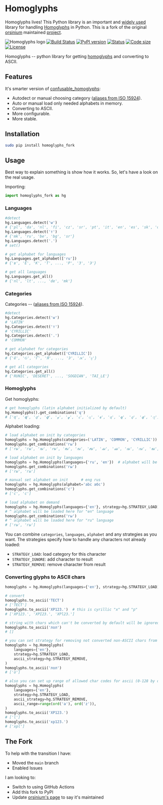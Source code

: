 # Homoglyphs

Homoglyphs lives! This Python library is an important and [widely used](https://github.com/life4/homoglyphs/network/dependents) library for handling [Homoglyphs](https://en.wikipedia.org/wiki/Homoglyph) in Python. This is a fork of the original [orsinium](https://github.com/orsinium/forks) maintained [project](https://github.com/life4/homoglyphs).

![Homoglyphs logo](logo.png)
[![Build Status](https://travis-ci.org/orsinium/homoglyphs.svg?branch=master)](https://travis-ci.org/orsinium/homoglyphs) [![PyPI version](https://img.shields.io/pypi/v/homoglyphs.svg)](https://pypi.python.org/pypi/homoglyphs) [![Status](https://img.shields.io/pypi/status/homoglyphs.svg)](https://pypi.python.org/pypi/homoglyphs) [![Code size](https://img.shields.io/github/languages/code-size/orsinium/homoglyphs.svg)](https://github.com/orsinium/homoglyphs) [![License](https://img.shields.io/pypi/l/homoglyphs.svg)](LICENSE)

Homoglyphs -- python library for getting [homoglyphs](https://en.wikipedia.org/wiki/Homoglyph) and converting to ASCII.


## Features

It's smarter version of [confusable_homoglyphs](https://github.com/vhf/confusable_homoglyphs):

* Autodect or manual choosing category ([aliases from ISO 15924](https://en.wikipedia.org/wiki/ISO_15924#List_of_codes)).
* Auto or manual load only needed alphabets in memory.
* Converting to ASCII.
* More configurable.
* More stable.


## Installation

```bash
sudo pip install homoglyphs_fork
```


## Usage

Best way to explain something is show how it works. So, let's have a look on the real usage.

Importing:

```python
import homoglyphs_fork as hg
```

### Languages

```python
#detect
hg.Languages.detect('w')
# {'pl', 'da', 'nl', 'fi', 'cz', 'sr', 'pt', 'it', 'en', 'es', 'sk', 'de', 'fr', 'ro'}
hg.Languages.detect('т')
# {'mk', 'ru', 'be', 'bg', 'sr'}
hg.Languages.detect('.')
# set()

# get alphabet for languages
hg.Languages.get_alphabet(['ru'])
# {'в', 'Ё', 'К', 'Т', ..., 'Р', 'З', 'Э'}

# get all languages
hg.Languages.get_all()
# {'nl', 'lt', ..., 'de', 'mk'}
```

### Categories

Categories -- ([aliases from ISO 15924](https://en.wikipedia.org/wiki/ISO_15924#List_of_codes)).

```python
#detect
hg.Categories.detect('w')
# 'LATIN'
hg.Categories.detect('т')
# 'CYRILLIC'
hg.Categories.detect('.')
# 'COMMON'

# get alphabet for categories
hg.Categories.get_alphabet(['CYRILLIC'])
# {'ӗ', 'Ԍ', 'Ґ', 'Я', ..., 'Э', 'ԕ', 'ӻ'}

# get all categories
hg.Categories.get_all()
# {'RUNIC', 'DESERET', ..., 'SOGDIAN', 'TAI_LE'}
```

### Homoglyphs

Get homoglyphs:

```python
# get homoglyphs (latin alphabet initialized by default)
hg.Homoglyphs().get_combinations('q')
# ['q', '𝐪', '𝑞', '𝒒', '𝓆', '𝓺', '𝔮', '𝕢', '𝖖', '𝗊', '𝗾', '𝘲', '𝙦', '𝚚']
```

Alphabet loading:

```python
# load alphabet on init by categories
homoglyphs = hg.Homoglyphs(categories=('LATIN', 'COMMON', 'CYRILLIC'))  # alphabet loaded here
homoglyphs.get_combinations('гы')
# ['rы', 'гы', 'ꭇы', 'ꭈы', '𝐫ы', '𝑟ы', '𝒓ы', '𝓇ы', '𝓻ы', '𝔯ы', '𝕣ы', '𝖗ы', '𝗋ы', '𝗿ы', '𝘳ы', '𝙧ы', '𝚛ы']

# load alphabet on init by languages
homoglyphs = hg.Homoglyphs(languages={'ru', 'en'})  # alphabet will be loaded here
homoglyphs.get_combinations('гы')
# ['rы', 'гы']

# manual set alphabet on init      # eng rus
homoglyphs = hg.Homoglyphs(alphabet='abc абс')
homoglyphs.get_combinations('с')
# ['c', 'с']

# load alphabet on demand
homoglyphs = hg.Homoglyphs(languages={'en'}, strategy=hg.STRATEGY_LOAD)
# ^ alphabet will be loaded here for "en" language
homoglyphs.get_combinations('гы')
# ^ alphabet will be loaded here for "ru" language
# ['rы', 'гы']
```

You can combine `categories`, `languages`, `alphabet` and any strategies as you want. The strategies specify how to handle any characters not already loaded:

* `STRATEGY_LOAD`: load category for this character
* `STRATEGY_IGNORE`: add character to result
* `STRATEGY_REMOVE`: remove character from result


### Converting glyphs to ASCII chars

```python
homoglyphs = hg.Homoglyphs(languages={'en'}, strategy=hg.STRATEGY_LOAD)

# convert
homoglyphs.to_ascii('ТЕСТ')
# ['TECT']
homoglyphs.to_ascii('ХР123.')  # this is cyrillic "х" and "р"
# ['XP123.', 'XPI23.', 'XPl23.']

# string with chars which can't be converted by default will be ignored
homoglyphs.to_ascii('лол')
# []

# you can set strategy for removing not converted non-ASCII chars from result
homoglyphs = hg.Homoglyphs(
    languages={'en'},
    strategy=hg.STRATEGY_LOAD,
    ascii_strategy=hg.STRATEGY_REMOVE,
)
homoglyphs.to_ascii('лол')
# ['o']

# also you can set up range of allowed char codes for ascii (0-128 by default):
homoglyphs = hg.Homoglyphs(
    languages={'en'},
    strategy=hg.STRATEGY_LOAD,
    ascii_strategy=hg.STRATEGY_REMOVE,
    ascii_range=range(ord('a'), ord('z')),
)
homoglyphs.to_ascii('ХР123.')
# ['l']
homoglyphs.to_ascii('хр123.')
# ['xpl']
```


## The Fork

To help with the transition I have:
* Moved the `main` branch
* Enabled Issues

I am looking to:
* Switch to using GitHub Actions
* Add this fork to PyPI
* Update [orsinium's page](https://github.com/orsinium/forks) to say it's maintained
